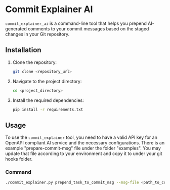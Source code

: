 # Commit Explainer AI

`commit_explainer_ai` is a command-line tool that helps you prepend AI-generated comments to your commit messages based on the staged changes in your Git repository.

## Installation

1. Clone the repository:
    ```sh
    git clone <repository_url>
    ```

2. Navigate to the project directory:
    ```sh
    cd <project_directory>
    ```

3. Install the required dependencies:
    ```sh
    pip install -r requirements.txt
    ```

## Usage

To use the `commit_explainer` tool, you need to have a valid API key for an OpenAPI compliant AI service and the necessary configurations. There is an example "prepare-commit-msg" file under the folder "examples".
You may update that file according to your environment and copy it to under your git hooks folder.

### Command

```sh
./commit_explainer.py prepend_task_to_commit_msg --msg-file <path_to_commit_msg_file> --commit-source <commit_source> --model <model_name> --base-url <base_url> --api-key <api_key> --branch-prefixes <branch_prefixes>
